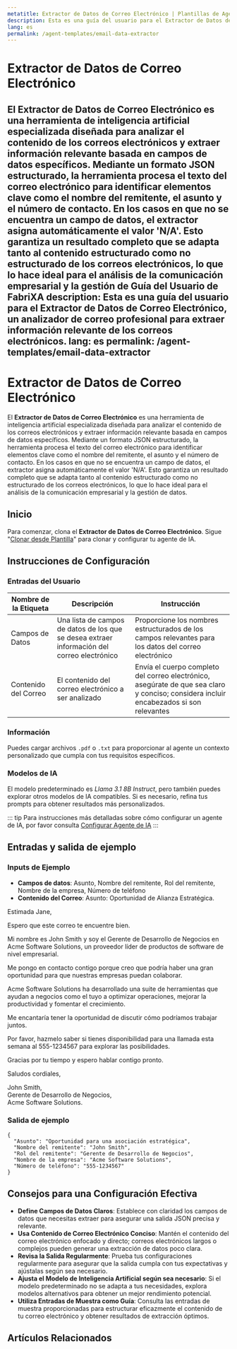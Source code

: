 ```yaml
---
metatitle: Extractor de Datos de Correo Electrónico | Plantillas de Agentes | Guía del Usuario de FabriXAI
description: Esta es una guía del usuario para el Extractor de Datos de Correo Electrónico, un analizador de correo profesional para extraer información relevante de los correos electrónicos.
lang: es
permalink: /agent-templates/email-data-extractor
---
```


# Extractor de Datos de Correo Electrónico

El **Extractor de Datos de Correo Electrónico** es una herramienta de inteligencia artificial especializada diseñada para analizar el contenido de los correos electrónicos y extraer información relevante basada en campos de datos específicos. Mediante un formato JSON estructurado, la herramienta procesa el texto del correo electrónico para identificar elementos clave como el nombre del remitente, el asunto y el número de contacto. En los casos en que no se encuentra un campo de datos, el extractor asigna automáticamente el valor 'N/A'. Esto garantiza un resultado completo que se adapta tanto al contenido estructurado como no estructurado de los correos electrónicos, lo que lo hace ideal para el análisis de la comunicación empresarial y la gestión de Guía del Usuario de FabriXA
description: Esta es una guía del usuario para el Extractor de Datos de Correo Electrónico, un analizador de correo profesional para extraer información relevante de los correos electrónicos.
lang: es
permalink: /agent-templates/email-data-extractor
---

# Extractor de Datos de Correo Electrónico

El **Extractor de Datos de Correo Electrónico** es una herramienta de inteligencia artificial especializada diseñada para analizar el contenido de los correos electrónicos y extraer información relevante basada en campos de datos específicos. Mediante un formato JSON estructurado, la herramienta procesa el texto del correo electrónico para identificar elementos clave como el nombre del remitente, el asunto y el número de contacto. En los casos en que no se encuentra un campo de datos, el extractor asigna automáticamente el valor 'N/A'. Esto garantiza un resultado completo que se adapta tanto al contenido estructurado como no estructurado de los correos electrónicos, lo que lo hace ideal para el análisis de la comunicación empresarial y la gestión de datos.

## Inicio

Para comenzar, clona el **Extractor de Datos de Correo Electrónico**. Sigue "[Clonar desde Plantilla](/es-es/clonar-desde-plantilla)" para clonar y configurar tu agente de IA.

## Instrucciones de Configuración

### Entradas del Usuario

| Nombre de la Etiqueta      | Descripción                                                        | Instrucción                                                                                                    |
| -------------------------- | ------------------------------------------------------------------ | -------------------------------------------------------------------------------------------------------------- |
| Campos de Datos            | Una lista de campos de datos de los que se desea extraer información del correo electrónico | Proporcione los nombres estructurados de los campos relevantes para los datos del correo electrónico            |
| Contenido del Correo       | El contenido del correo electrónico a ser analizado                | Envía el cuerpo completo del correo electrónico, asegúrate de que sea claro y conciso; considera incluir encabezados si son relevantes |

### Información

Puedes cargar archivos `.pdf` o `.txt` para proporcionar al agente un contexto personalizado que cumpla con tus requisitos específicos.

### Modelos de IA

El modelo predeterminado es *Llama 3.1 8B Instruct*, pero también puedes explorar otros modelos de IA compatibles. Si es necesario, refina tus prompts para obtener resultados más personalizados.

::: tip
Para instrucciones más detalladas sobre cómo configurar un agente de IA, por favor consulta [Configurar Agente de IA](/es/configurar-ai-agent/)
:::

## Entradas y salida de ejemplo

### Inputs de Ejemplo

- **Campos de datos**: Asunto, Nombre del remitente, Rol del remitente, Nombre de la empresa, Número de teléfono
- **Contenido del Correo**: Asunto: Oportunidad de Alianza Estratégica.

Estimada Jane,

Espero que este correo te encuentre bien.

Mi nombre es John Smith y soy el Gerente de Desarrollo de Negocios en Acme Software Solutions, un proveedor líder de productos de software de nivel empresarial.

Me pongo en contacto contigo porque creo que podría haber una gran oportunidad para que nuestras empresas puedan colaborar.

Acme Software Solutions ha desarrollado una suite de herramientas que ayudan a negocios como el tuyo a optimizar operaciones, mejorar la productividad y fomentar el crecimiento.

Me encantaría tener la oportunidad de discutir cómo podríamos trabajar juntos.

Por favor, hazmelo saber si tienes disponibilidad para una llamada esta semana al 555-1234567 para explorar las posibilidades.

Gracias por tu tiempo y espero hablar contigo pronto.

Saludos cordiales,

John Smith,  
Gerente de Desarrollo de Negocios,  
Acme Software Solutions.

### Salida de ejemplo

```
{
  "Asunto": "Oportunidad para una asociación estratégica",
  "Nombre del remitente": "John Smith",
  "Rol del remitente": "Gerente de Desarrollo de Negocios",
  "Nombre de la empresa": "Acme Software Solutions",
  "Número de teléfono": "555-1234567"
}
```

## Consejos para una Configuración Efectiva

- **Define Campos de Datos Claros**: Establece con claridad los campos de datos que necesitas extraer para asegurar una salida JSON precisa y relevante.
- **Usa Contenido de Correo Electrónico Conciso**: Mantén el contenido del correo electrónico enfocado y directo; correos electrónicos largos o complejos pueden generar una extracción de datos poco clara.
- **Revisa la Salida Regularmente**: Prueba tus configuraciones regularmente para asegurar que la salida cumpla con tus expectativas y ajústalas según sea necesario.
- **Ajusta el Modelo de Inteligencia Artificial según sea necesario**: Si el modelo predeterminado no se adapta a tus necesidades, explora modelos alternativos para obtener un mejor rendimiento potencial.
- **Utiliza Entradas de Muestra como Guía**: Consulta las entradas de muestra proporcionadas para estructurar eficazmente el contenido de tu correo electrónico y obtener resultados de extracción óptimos.

## Artículos Relacionados
